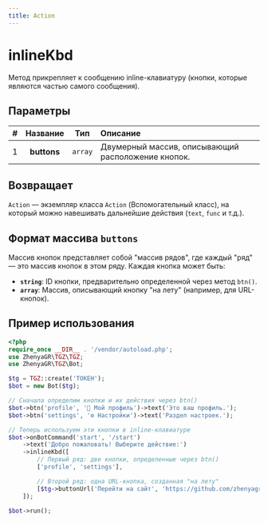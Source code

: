 ```yaml
---
title: Action
---
```


# inlineKbd
Метод прикрепляет к сообщению inline-клавиатуру (кнопки, которые являются частью самого сообщения).

## Параметры
| # |   Название  |   Тип   | Описание                                             |
|:-:|:-----------:|:-------:|:-----------------------------------------------------|
| 1 | **buttons** | `array` | Двумерный массив, описывающий расположение кнопок.   |

## Возвращает
`Action` — экземпляр класса `Action` (Вспомогательный класс), на который можно навешивать дальнейшие действия (`text`, `func` и т.д.).

## Формат массива `buttons`
Массив кнопок представляет собой "массив рядов", где каждый "ряд" — это массив кнопок в этом ряду.
Каждая кнопка может быть:
- **`string`**: ID кнопки, предварительно определенной через метод `btn()`.
- **`array`**: Массив, описывающий кнопку "на лету" (например, для URL-кнопок).

## Пример использования
```php
<?php
require_once __DIR__ . '/vendor/autoload.php';
use ZhenyaGR\TGZ\TGZ;
use ZhenyaGR\TGZ\Bot;

$tg = TGZ::create('ТОКЕН');
$bot = new Bot($tg);

// Сначала определим кнопки и их действия через btn()
$bot->btn('profile', '👤 Мой профиль')->text('Это ваш профиль.');
$bot->btn('settings', '⚙️ Настройки')->text('Раздел настроек.');

// Теперь используем эти кнопки в inline-клавиатуре
$bot->onBotCommand('start', '/start')
    ->text('Добро пожаловать! Выберите действие:')
    ->inlineKbd([
        // Первый ряд: две кнопки, определенные через btn()
        ['profile', 'settings'],

        // Второй ряд: одна URL-кнопка, созданная "на лету"
        [$tg->buttonUrl('Перейти на сайт', 'https://github.com/zhenyagr/tgz')]
    ]);

$bot->run();
```